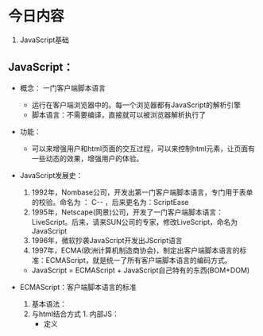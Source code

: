 # 今日内容
1. JavaScript基础

## JavaScript：

* 概念：	一门客户端脚本语言
  * 运行在客户端浏览器中的。每一个浏览器都有JavaScript的解析引擎
  * 脚本语言：不需要编译，直接就可以被浏览器解析执行了

* 功能：
  * 可以来增强用户和html页面的交互过程，可以来控制html元素，让页面有一些动态的效果，增强用户的体验。

* JavaScript发展史：
  1. 1992年，Nombase公司，开发出第一门客户端脚本语言，专门用于表单的校验。命名为 ： C--	，后来更名为：ScriptEase
  2. 1995年，Netscape(网景)公司，开发了一门客户端脚本语言：LiveScript。后来，请来SUN公司的专家，修改LiveScript，命名为JavaScript
  3. 1996年，微软抄袭JavaScript开发出JScript语言
  4. 1997年，ECMA(欧洲计算机制造商协会)，制定出客户端脚本语言的标准：ECMAScript，就是统一了所有客户端脚本语言的编码方式。

  * JavaScript = ECMAScript + JavaScript自己特有的东西(BOM+DOM)

* ECMAScript：客户端脚本语言的标准
  1. 基本语法：
    1. 与html结合方式
      1. 内部JS：
        * 定义<script>，标签体内容就是js代码
      2. 外部JS：
        * 定义<script>，通过src属性引入外部的js文件

      * 注意：
        1. <script>可以定义在html页面的任何地方。但是定义的位置会影响执行顺序。
        2. <script>可以定义多个。

    2. 注释
      1. 单行注释：//注释内容
      2. 多行注释：/*注释内容*/

    3. 数据类型：
      1. 原始数据类型(基本数据类型)：
        1. number：数字。 整数/小数/NaN(not a number 一个不是数字的数字类型)
        2. string：字符串。 字符串  "abc" "a" 'abc'
        3. boolean: true和false
        4. null：一个对象为空的占位符
        5. undefined：未定义。如果一个变量没有给初始化值，则会被默认赋值为undefined

      2. 引用数据类型：对象

    4. 变量
      * 变量：一小块存储数据的内存空间
      * Java语言是强类型语言，而JavaScript是弱类型语言。
        * 强类型：在开辟变量存储空间时，定义了空间将来存储的数据的数据类型。只能存储固定类型的数据
        * 弱类型：在开辟变量存储空间时，不定义空间将来的存储数据类型，可以存放任意类型的数据。
      * 语法：
        * var 变量名 = 初始化值;

      * typeof运算符：获取变量的类型。
        * 注：null运算后得到的是object

    5. 运算符
      1. 一元运算符：只有一个运算数的运算符
        ++，-- ， +(正号)  
        * ++ --: 自增(自减)
          * ++(--) 在前，先自增(自减)，再运算
          * ++(--) 在后，先运算，再自增(自减)
        * +(-)：正负号
          * 注意：在JS中，如果运算数不是运算符所要求的类型，那么js引擎会自动的将运算数进行类型转换
                   * 其他类型转number：
                       * string转number：按照字面值转换。如果字面值不是数字，则转为NaN（不是数字的数字）
                       * boolean转number：true转为1，false转为0

      2. 算数运算符
        + - * / % ...

      3. 赋值运算符
        = += -+....

      4. 比较运算符
        > < >= <= == ===(全等于)
        * 比较方式
                 1. 类型相同：直接比较
                     * 字符串：按照字典顺序比较。按位逐一比较，直到得出大小为止。
                 2. 类型不同：先进行类型转换，再比较
             * ===：全等于。在比较之前，先判断类型，如果类型不一样，则直接返回false

      5. 逻辑运算符
         			&& || !
         			* 其他类型转boolean：
                        1. number：0或NaN为假，其他为真
                        2. string：除了空字符串("")，其他都是true
                        3. null&undefined:都是false
                        4. 对象：所有对象都为true

      6. 三元运算符

      ​		? : 表达式
      		var a = 3;
      	        var b = 4;

      ​                 var c = a > b ? 1:0;
      		* 语法：
      			* 表达式? 值1:值2;
      			* 判断表达式的值，如果是true则取值1，如果是false则取值2；	

      7. 流程控制语句：	
          1. if...else...	

          2. switch:

             1. 在java中，switch语句可以接受的数据类型： byte int shor char,枚举(1.5) ,String(1.7)

                - switch(变量):

                ​				case 值:

                - 在JS中,switch语句可以接受任意的原始数据类型

          

            3.while

         4. do...while
         5. for

      8. JS特殊语法：

         1. 语句以;结尾，如果一行只有一条语句则 ;可以省略 (不建议)
         2. 变量的定义使用var关键字，也可以不使用

         ​         *用： 定义的变量是局部变量

         ​         *不用：定义的变量是全局变量(不建议)

         

         ​     

         

​                                            

​                       




```html


		8. 练习：99乘法表
		<!DOCTYPE html>
		<html lang="en">
		<head>
		    <meta charset="UTF-8">
		    <title>99乘法表</title>
		    <style>
		        td{
		            border: 1px solid;
		        }
		
		    </style>
		
		    <script>
		
		        document.write("<table  align='center'>");
		        //1.完成基本的for循环嵌套，展示乘法表
		        for (var i = 1; i <= 9 ; i++) {
		            document.write("<tr>");
		            for (var j = 1; j <=i ; j++) {
		                document.write("<td>");
		
		                //输出  1 * 1 = 1
		                document.write(i + " * " + j + " = " + ( i*j) +"&nbsp;&nbsp;&nbsp;");
		
		                document.write("</td>");
		            }
		            /*//输出换行
		            document.write("<br>");*/
		
		            document.write("</tr>");
		        }
		
		        //2.完成表格嵌套
		        document.write("</table>");
		
		    </script>
		</head>
		<body>
		
		</body>
		</html>
```

​			



	
	
		2. 基本对象：
			1. Function：函数(方法)对象
	            1. 创建：
	                1. var fun = new Function(形式参数列表,方法体);  //忘掉吧
	                2. 
	                    function 方法名称(形式参数列表){
	                        方法体
	                    }
	
	                3. 
	                   var 方法名 = function(形式参数列表){
	                        方法体
	                   }
	            2. 方法：
	
	            3. 属性：
	                length:代表形参的个数
	            4. 特点：
	                1. 方法定义是，形参的类型不用写,返回值类型也不写。
	                2. 方法是一个对象，如果定义名称相同的方法，会覆盖
	                3. 在JS中，方法的调用只与方法的名称有关，和参数列表无关
	                4. 在方法声明中有一个隐藏的内置对象（数组），arguments,封装所有的实际参数
	            5. 调用：
	                方法名称(实际参数列表);
			
			2. Array:数组对象
	            1. 创建：
	                1. var arr = new Array(元素列表);
	                2. var arr = new Array(默认长度);
	                3. var arr = [元素列表];
	            2. 方法
	                join(参数):将数组中的元素按照指定的分隔符拼接为字符串
	                push()	向数组的末尾添加一个或更多元素，并返回新的长度。
	            3. 属性
	                length:数组的长度
	            4. 特点：
	                1. JS中，数组元素的类型可变的。
	                2. JS中，数组长度可变的。
			3. Boolean
			4. Date：日期对象
	            1. 创建：
	                var date = new Date();
	
	            2. 方法：
	                toLocaleString()：返回当前date对象对应的时间本地字符串格式
	                getTime():获取毫秒值。返回当前如期对象描述的时间到1970年1月1日零点的毫秒值差
			5. Math：数学对象
	            1. 创建：
	                * 特点：Math对象不用创建，直接使用。  Math.方法名();
	
	            2. 方法：
	                random():返回 0 ~ 1 之间的随机数。 含0不含1
	                ceil(x)：对数进行上舍入。
	                floor(x)：对数进行下舍入。
	                round(x)：把数四舍五入为最接近的整数。
	            3. 属性：
	                PI
			6. Number
			7. String
			8. RegExp：正则表达式对象
				1. 正则表达式：定义字符串的组成规则。
					1. 单个字符:[]
						如： [a] [ab] [a-zA-Z0-9_]
						* 特殊符号代表特殊含义的单个字符:
							\d:单个数字字符 [0-9]
							\w:单个单词字符[a-zA-Z0-9_]
					2. 量词符号：
						?：表示出现0次或1次
						*：表示出现0次或多次
						+：出现1次或多次
						{m,n}:表示 m<= 数量 <= n
							* m如果缺省： {,n}:最多n次
							* n如果缺省：{m,} 最少m次
					3. 开始结束符号
						* ^:开始
						* $:结束
				2. 正则对象：
					1. 创建
						1. var reg = new RegExp("正则表达式");
						2. var reg = /正则表达式/;
					2. 方法	
						1. test(参数):验证指定的字符串是否符合正则定义的规范	
			9. Global
				1. 特点：全局对象，这个Global中封装的方法不需要对象就可以直接调用。  方法名();
				2. 方法：
				    encodeURI():url编码
				    decodeURI():url解码
	
				    encodeURIComponent():url编码,编码的字符更多
				    decodeURIComponent():url解码
	
				    parseInt():将字符串转为数字
				        * 逐一判断每一个字符是否是数字，直到不是数字为止，将前边数字部分转为number
				    isNaN():判断一个值是否是NaN
				        * NaN六亲不认，连自己都不认。NaN参与的==比较全部问false
	
				    eval():讲 JavaScript 字符串，并把它作为脚本代码来执行。
	            3. URL编码
	               传智播客 =  %E4%BC%A0%E6%99%BA%E6%92%AD%E5%AE%A2
	
	* BOM
	
	* DOM





​	